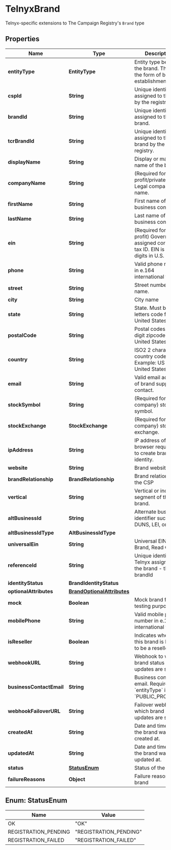 

# TelnyxBrand

Telnyx-specific extensions to The Campaign Registry's `Brand` type

## Properties

| Name | Type | Description | Notes |
|------------ | ------------- | ------------- | -------------|
|**entityType** | **EntityType** | Entity type behind the brand. This is the form of business establishment. |  |
|**cspId** | **String** | Unique identifier assigned to the csp by the registry. |  [optional] |
|**brandId** | **String** | Unique identifier assigned to the brand. |  [optional] |
|**tcrBrandId** | **String** | Unique identifier assigned to the brand by the registry. |  [optional] |
|**displayName** | **String** | Display or marketing name of the brand. |  |
|**companyName** | **String** | (Required for Non-profit/private/public) Legal company name. |  [optional] |
|**firstName** | **String** | First name of business contact. |  [optional] |
|**lastName** | **String** | Last name of business contact. |  [optional] |
|**ein** | **String** | (Required for Non-profit) Government assigned corporate tax ID. EIN is 9-digits in U.S. |  [optional] |
|**phone** | **String** | Valid phone number in e.164 international format. |  [optional] |
|**street** | **String** | Street number and name. |  [optional] |
|**city** | **String** | City name |  [optional] |
|**state** | **String** | State. Must be 2 letters code for United States. |  [optional] |
|**postalCode** | **String** | Postal codes. Use 5 digit zipcode for United States |  [optional] |
|**country** | **String** | ISO2 2 characters country code. Example: US - United States |  |
|**email** | **String** | Valid email address of brand support contact. |  |
|**stockSymbol** | **String** | (Required for public company) stock symbol. |  [optional] |
|**stockExchange** | **StockExchange** | (Required for public company) stock exchange. |  [optional] |
|**ipAddress** | **String** | IP address of the browser requesting to create brand identity. |  [optional] |
|**website** | **String** | Brand website URL. |  [optional] |
|**brandRelationship** | **BrandRelationship** | Brand relationship to the CSP |  |
|**vertical** | **String** | Vertical or industry segment of the brand. |  |
|**altBusinessId** | **String** | Alternate business identifier such as DUNS, LEI, or GIIN |  [optional] |
|**altBusinessIdType** | **AltBusinessIdType** |  |  [optional] |
|**universalEin** | **String** | Universal EIN of Brand, Read Only. |  [optional] |
|**referenceId** | **String** | Unique identifier Telnyx assigned to the brand - the brandId |  [optional] |
|**identityStatus** | **BrandIdentityStatus** |  |  [optional] |
|**optionalAttributes** | [**BrandOptionalAttributes**](BrandOptionalAttributes.md) |  |  [optional] |
|**mock** | **Boolean** | Mock brand for testing purposes |  [optional] |
|**mobilePhone** | **String** | Valid mobile phone number in e.164 international format. |  [optional] |
|**isReseller** | **Boolean** | Indicates whether this brand is known to be a reseller |  [optional] |
|**webhookURL** | **String** | Webhook to which brand status updates are sent. |  [optional] |
|**businessContactEmail** | **String** | Business contact email.  Required if &#x60;entityType&#x60; is &#x60;PUBLIC_PROFIT&#x60;. |  [optional] |
|**webhookFailoverURL** | **String** | Failover webhook to which brand status updates are sent. |  [optional] |
|**createdAt** | **String** | Date and time that the brand was created at. |  [optional] |
|**updatedAt** | **String** | Date and time that the brand was last updated at. |  [optional] |
|**status** | [**StatusEnum**](#StatusEnum) | Status of the brand |  [optional] |
|**failureReasons** | **Object** | Failure reasons for brand |  [optional] |



## Enum: StatusEnum

| Name | Value |
|---- | -----|
| OK | &quot;OK&quot; |
| REGISTRATION_PENDING | &quot;REGISTRATION_PENDING&quot; |
| REGISTRATION_FAILED | &quot;REGISTRATION_FAILED&quot; |



